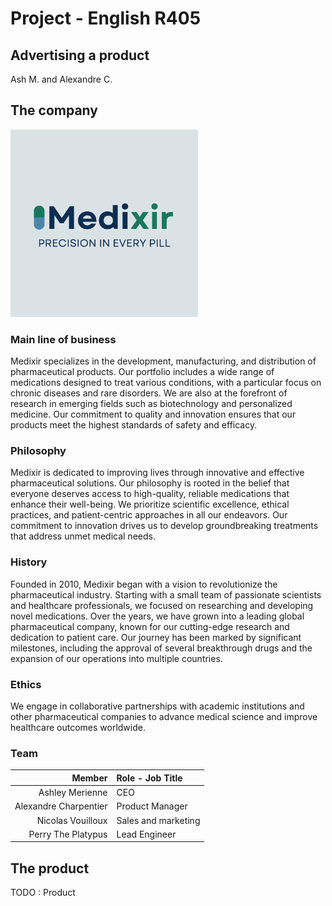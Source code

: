 # Project - English R405

## Advertising a product

Ash M. and Alexandre C.

## The company

<img src="Medixir.png" width=300 />

### Main line of business

Medixir specializes in the development, manufacturing, and distribution of pharmaceutical products. Our portfolio includes a wide range of medications designed to treat various conditions, with a particular focus on chronic diseases and rare disorders. We are also at the forefront of research in emerging fields such as biotechnology and personalized medicine. Our commitment to quality and innovation ensures that our products meet the highest standards of safety and efficacy.


### Philosophy

Medixir is dedicated to improving lives through innovative and effective pharmaceutical solutions. Our philosophy is rooted in the belief that everyone deserves access to high-quality, reliable medications that enhance their well-being. We prioritize scientific excellence, ethical practices, and patient-centric approaches in all our endeavors. Our commitment to innovation drives us to develop groundbreaking treatments that address unmet medical needs.


### History

Founded in 2010, Medixir began with a vision to revolutionize the pharmaceutical industry. Starting with a small team of passionate scientists and healthcare professionals, we focused on researching and developing novel medications. Over the years, we have grown into a leading global pharmaceutical company, known for our cutting-edge research and dedication to patient care. Our journey has been marked by significant milestones, including the approval of several breakthrough drugs and the expansion of our operations into multiple countries.


### Ethics

We engage in collaborative partnerships with academic institutions and other pharmaceutical companies to advance medical science and improve healthcare outcomes worldwide.


### Team

|         Member         |      Role - Job Title     |
|-----------------------:|:--------------------------|
| Ashley Merienne        | CEO                       |
| Alexandre Charpentier  | Product Manager           |
| Nicolas Vouilloux      | Sales and marketing       |
| Perry The Platypus     | Lead Engineer             |


## The product

TODO : Product

